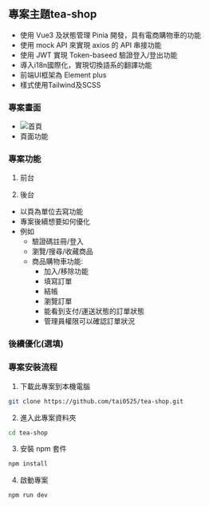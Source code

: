 ## 專案主題tea-shop

- 使用 Vue3 及狀態管理 Pinia 開發，具有電商購物車的功能
- 使用 mock API 來實現 axios 的 API 串接功能
- 使用 JWT 實現 Token-baseed 驗證登入/登出功能
- 導入i18n國際化，實現切換語系的翻譯功能
- 前端UI框架為 Element plus
- 樣式使用Tailwind及SCSS

### 專案畫面

- ![首頁](https://upload.cc/i1/2024/07/13/4B6K9y.png)
- 頁面功能

### 專案功能

1. 前台

2. 後台

- 以頁為單位去寫功能
- 專案後續想要如何優化
- 例如
  - 驗證碼註冊/登入
  - 瀏覽/搜尋/收藏商品
  - 商品購物車功能:
    - 加入/移除功能
    - 填寫訂單
    - 結帳
    - 瀏覽訂單
    - 能看到支付/運送狀態的訂單狀態
    - 管理員權限可以確認訂單狀況

### 後續優化(選填)

### 專案安裝流程

1. 下載此專案到本機電腦

```sh
git clone https://github.com/tai0525/tea-shop.git
```

2. 進入此專案資料夾

```sh
cd tea-shop
```

3. 安裝 npm 套件

```sh
npm install
```

4. 啟動專案

```sh
npm run dev
```
